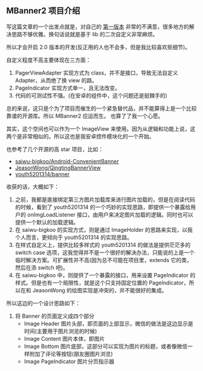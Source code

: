 MBanner2 项目介绍
---

写这篇文章的一个出发点就是，对自己的 [第一版本](./MBanner介绍.md) 非常的不满意，很多地方的解决思路不够优雅。换句话说就是基于 lib 的二次自定义非常麻烦。

所以才会开启 2.0 版本的开发(反正用的人也不会多，但是我比较喜欢抠细节)。

自定义程度不高主要体现在三方面：
1. PagerViewAdapter 实现方式为 class，并不是接口，导致无法自定义 Adapter，从而绝了换 view 的路。
2. PageIndicator 实现方式单一，且无法改变。
3. 代码的可测试性不强。(在安卓的组件中，这个问题还是挺棘手的)

总的来说，这只是个为了项目而催生的一个紧急替代品，并不能算得上是一个比较靠谱的开源库。所以 MBanner2 应运而生。 也算了了我一个心愿。

其实，这个空间也可以作为一个 ImageView 来使用。因为从逻辑和功能上说，这两个是非常相似的。所以这也是我安卓控件模块化的一个开始。

也参考了几个开源的高 star 项目，比如：

+ [saiwu-bigkoo/Android-ConvenientBanner](https://github.com/saiwu-bigkoo/Android-ConvenientBanner)
+ [JeasonWong/QingtingBannerView](https://github.com/JeasonWong/QingtingBannerView)
+ [youth5201314/banner](https://github.com/youth5201314/banner)

收获的话，大概如下：

1. 之前，我都是直接绑定第三方图片加载库来进行图片加载的，但是在阅读代码的时候，看到了 youth5201314 的一个巧妙的实现思路，即提供一个暴露给用户的 onImgLoadListener 接口，由用户来决定图片加载的逻辑。同时也可以提供一个默认的加载逻辑。
2. 在 saiwu-bigkoo 的实现方式，则是通过 ImageHolder 的思路来实现，以我个人而言，更倾向于 youth5201314 的实现思路。
3. 在样式自定义上，提供比较多样式的 youth5201314 的做法是提供茫茫多的 switch case 选项，这我觉得并不是一个很好的解决办法，只能说的上是一个临时解决方案。可扩展性并不高(因为总不可能在项目里，extends 它的类，然后在添 switch 吧)。
4. 在 saiwu-bigkoo 中，则提供了一个暴露的接口，用来设置 PageIndicator 的样式。但是也有一个局限性，就是这个只支持固定位置的 PageIndicator，所以在和 JeasonWong 的绘图实现是冲突的，并不能很好的集成。

所以这边的一个设计思路如下：
1. 将 Banner 的页面定义成四个部分
    + Image Header  图片头部，即页面的上部显示，微信的做法是这边显示是时间(主要用于图片浏览的时候)
    + Image Content  图片本体，即图片
    + Image Bottom   图片底部，这部分可以实现为图片的标题，或者像微信一样附加了评论等按钮(朋友圈图片浏览)
    + Image PageIndicator 图片分页指示器
